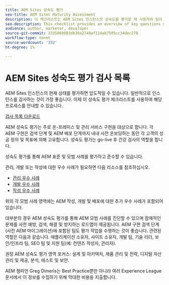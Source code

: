 ```yaml
---
title: AEM Sites 성숙도 평가
seo-title: AEM Sites Maturity Assessment
description: 이 체크리스트는 AEM Sites 인스턴스의 성숙도를 평가할 때 사용자와 팀이 응답해야 하는 주요 질문에 대한 개요를 제공합니다
seo-description: This checklist provides an overview of key questions you and your team should be answering when evaluating the maturity of your AEM Sites instance
audience: author, marketer, developer
source-git-commit: 3335069883db38a2748af114ab7505cc34dec270
workflow-type: tm+mt
source-wordcount: '332'
ht-degree: 1%

---
```



# AEM Sites 성숙도 평가 검사 목록

AEM Sites 인스턴스의 현재 상태를 평가하면 압도적일 수 있습니다. 일반적으로 인스턴스를 감사하는 것이 가장 좋습니다. 이제 이 성숙도 평가 체크리스트를 사용하여 해당 프로세스를 안내할 수 있습니다.

[검사 목록 다운로드](assets/AEM-Sites-Maturity-Assessment.xlsx)

AEM 성숙도 평가는 주로 온-프레미스 및 관리 서비스 구현을 대상으로 합니다. 각 AEM 구현은 검색 단계 및 AEM 배포 단계까지 내내 사전 온보딩하는 동안 각 고객의 성공 정의 및 목표에 의해 고유합니다. 성숙도 평가는 go-live 후 건강 검사의 역할을 합니다.

성숙도 평가를 통해 AEM 표준 및 모범 사례를 평가하고 준수할 수 있습니다.

관리, 개발 또는 작성에 대한 우수 사례가 필요하면 다음 리소스를 참조하십시오.

* [관리 우수 사례](https://experienceleague.adobe.com/docs/experience-manager-65/administering/bestpractices/administer-best-practices.html?lang=en)
* [개발 우수 사례](https://experienceleague.adobe.com/docs/experience-manager-65/developing/bestpractices/best-practices.html?lang=en)
* [작성 우수 사례](https://experienceleague.adobe.com/docs/experience-manager-65/authoring/authoring/best-practices.html?lang=en)

위의 각 모범 사례 영역에는 AEM 작성, 개발 및 배포에 대한 추가 우수 사례가 포함되어 있습니다.

대부분의 경우 AEM 성숙도 평가를 통해 AEM 모범 사례를 진단할 수 있으며 잠재적인 문제를 사전 예방, 검색, 해결 및 방지하는 로드맵이 제공됩니다. AEM 구현 검색 단계(사전 AEM 마이그레이션)에 포함된 팀도 평가 작업을 수행하는 것이 좋습니다. 관련된 역할은 다음과 같습니다. 애플리케이션 소유자, 사이트 소유자, 개발 팀, 기술 리더, 보안/인프라 팀, SEO 팀 및 지원 팀(예: 컨텐츠 작성자, 관리자).

권장 AEM 성숙도 평가 영역 포커스: 설계 및 아키텍처, 제품 관리 및 전략, 디지털 자산 관리 및 제공, 분석, 테스트 및 보안.

AEM 챔피언 Greg Dimeris는 Best Practice뿐만 아니라 여러 Experience League 문서에서 이 정보를 수집하기 위해 막대한 비용을 지출합니다.

